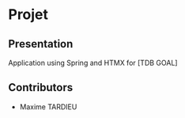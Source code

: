 # Projet

## Presentation 
Application using Spring and HTMX for [TDB GOAL]

## Contributors
 - Maxime TARDIEU